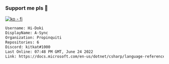 ### Support me pls 🙏

[![ko - fi](https://ko-fi.com/img/githubbutton_sm.svg)](https://ko-fi.com/O5O4D6DP7)

  ```txt
  Username: Hi-Doki
  DisplayName: A-Sync
  Organization: Propinquiti
  Repositories: 6
  Discord: kitkat#1000
  Last Online: 07:48 PM GMT, June 24 2022
  Link: https://docs.microsoft.com/en-us/dotnet/csharp/language-reference/keywords/async
  ```       
